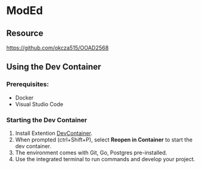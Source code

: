 # ModEd

## Resource

https://github.com/okcza515/OOAD2568

## Using the Dev Container

### Prerequisites:
- Docker
- Visual Studio Code

### Starting the Dev Container

1. Install Extention [DevContainer](https://marketplace.visualstudio.com/items?itemName=ms-vscode-remote.remote-containers).
2. When prompted (ctrl+Shift+P), select **Reopen in Container** to start the dev container.
3. The environment comes with Git, Go, Postgres pre-installed.
4. Use the integrated terminal to run commands and develop your project.